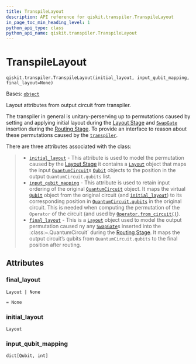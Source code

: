 ```yaml
---
title: TranspileLayout
description: API reference for qiskit.transpiler.TranspileLayout
in_page_toc_min_heading_level: 1
python_api_type: class
python_api_name: qiskit.transpiler.TranspileLayout
---
```


# TranspileLayout

<span id="qiskit.transpiler.TranspileLayout" />

`qiskit.transpiler.TranspileLayout(initial_layout, input_qubit_mapping, final_layout=None)`

Bases: [`object`](https://docs.python.org/3/library/functions.html#object "(in Python v3.11)")

Layout attributes from output circuit from transpiler.

The transpiler in general is unitary-perserving up to permutations caused by setting and applying initial layout during the [Layout Stage](transpiler#layout-stage) and [`SwapGate`](qiskit.circuit.library.SwapGate "qiskit.circuit.library.SwapGate") insertion during the [Routing Stage](transpiler#routing-stage). To provide an interface to reason about these permutations caused by the [`transpiler`](transpiler#module-qiskit.transpiler "qiskit.transpiler").

There are three attributes associated with the class:

> *   [`initial_layout`](#qiskit.transpiler.TranspileLayout.initial_layout "qiskit.transpiler.TranspileLayout.initial_layout") - This attribute is used to model the permutation caused by the [Layout Stage](transpiler#layout-stage) it contains a [`Layout`](qiskit.transpiler.Layout "qiskit.transpiler.Layout") object that maps the input [`QuantumCircuit`](qiskit.circuit.QuantumCircuit "qiskit.circuit.QuantumCircuit")s [`Qubit`](qiskit.circuit.Qubit "qiskit.circuit.Qubit") objects to the position in the output `QuantumCircuit.qubits` list.
> *   [`input_qubit_mapping`](#qiskit.transpiler.TranspileLayout.input_qubit_mapping "qiskit.transpiler.TranspileLayout.input_qubit_mapping") - This attribute is used to retain input ordering of the original [`QuantumCircuit`](qiskit.circuit.QuantumCircuit "qiskit.circuit.QuantumCircuit") object. It maps the virtual [`Qubit`](qiskit.circuit.Qubit "qiskit.circuit.Qubit") object from the original circuit (and [`initial_layout`](#qiskit.transpiler.TranspileLayout.initial_layout "qiskit.transpiler.TranspileLayout.initial_layout")) to its corresponding position in [`QuantumCircuit.qubits`](qiskit.circuit.QuantumCircuit#qubits "qiskit.circuit.QuantumCircuit.qubits") in the original circuit. This is needed when computing the permutation of the `Operator` of the circuit (and used by [`Operator.from_circuit()`](qiskit.quantum_info.Operator#from_circuit "qiskit.quantum_info.Operator.from_circuit")).
> *   [`final_layout`](#qiskit.transpiler.TranspileLayout.final_layout "qiskit.transpiler.TranspileLayout.final_layout") - This is a [`Layout`](qiskit.transpiler.Layout "qiskit.transpiler.Layout") object used to model the output permutation caused ny any [`SwapGate`](qiskit.circuit.library.SwapGate "qiskit.circuit.library.SwapGate")s inserted into the :class:\~.QuantumCircuit\` during the [Routing Stage](transpiler#routing-stage). It maps the output circuit’s qubits from `QuantumCircuit.qubits` to the final position after routing.

## Attributes

<span id="qiskit.transpiler.TranspileLayout.final_layout" />

### final\_layout

`Layout | None`

`= None`

<span id="qiskit.transpiler.TranspileLayout.initial_layout" />

### initial\_layout

`Layout`

<span id="qiskit.transpiler.TranspileLayout.input_qubit_mapping" />

### input\_qubit\_mapping

`dict[Qubit, int]`

